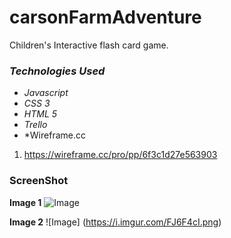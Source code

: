 # carsonFarmAdventure
Children's Interactive flash card game.


### ***Technologies Used***
* *Javascript*
* *CSS 3*
* *HTML 5*
* *Trello*
* *Wireframe.cc
1. https://wireframe.cc/pro/pp/6f3c1d27e563903


### **ScreenShot**

**Image 1**
![Image](https://i.imgur.com/hPf8SSY.png)


**Image 2**
![Image] (https://i.imgur.com/FJ6F4cI.png)
